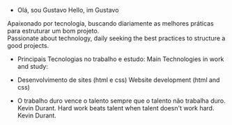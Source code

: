  * Olá, sou Gustavo
 Hello, im Gustavo
 
Apaixonado por tecnologia, buscando diariamente as melhores práticas para estruturar um bom projeto.	 
Passionate about technology, daily seeking the best practices to structure a good projects.

* Principais Tecnologias no trabalho e estudo: 
  Main Technologies in work and study:

* Desenvolvimento de sites (html e css) 
 Website development (html and css)

* O trabalho duro vence o talento sempre que o talento não trabalha duro. Kevin Durant. 
 Hard work beats talent when talent doesn't work hard. Kevin Durant.
 
